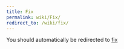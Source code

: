 ```yaml
---
title: Fix
permalink: wiki/Fix/
redirect_to: /wiki/fix/
---
```


You should automatically be redirected to [fix](/wiki/fix/)
